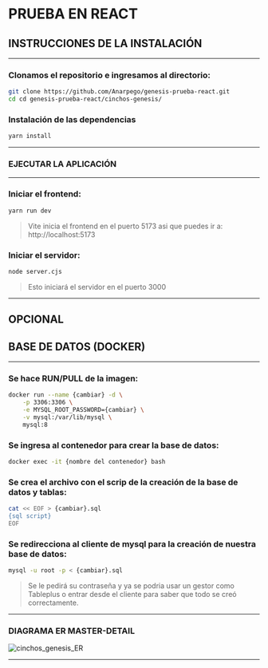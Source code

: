 # PRUEBA EN REACT

## INSTRUCCIONES DE LA INSTALACIÓN

---

### Clonamos el repositorio e ingresamos al directorio:

```sh
git clone https://github.com/Anarpego/genesis-prueba-react.git
cd cd genesis-prueba-react/cinchos-genesis/
```

### Instalación de las dependencias

```sh
yarn install
```
---

### EJECUTAR LA APLICACIÓN
---

### Iniciar el frontend:

```sh
yarn run dev
```

> Vite inicia el frontend en el puerto 5173 asi que puedes ir a: http://localhost:5173

### Iniciar el servidor:

```sh
node server.cjs
```

> Esto iniciará el servidor en el puerto 3000

---

## OPCIONAL

## BASE DE DATOS (DOCKER)
---

### Se hace RUN/PULL de la imagen:


```sh
docker run --name {cambiar} -d \
    -p 3306:3306 \
    -e MYSQL_ROOT_PASSWORD={cambiar} \
    -v mysql:/var/lib/mysql \
    mysql:8
```

### Se ingresa al contenedor para crear la base de datos:

```sh
docker exec -it {nombre del contenedor} bash
```

### Se crea el archivo con  el scrip de la creación de la base de datos y tablas:

```sh
cat << EOF > {cambiar}.sql
{sql script}
EOF
```

### Se redirecciona al cliente de mysql para la creación de nuestra base de datos:


```sh
mysql -u root -p < {cambiar}.sql 
```

> Se le pedirá su contraseña y ya se podria usar un gestor como Tableplus o entrar desde el cliente para saber que todo se creó correctamente.


---

### DIAGRAMA ER MASTER-DETAIL

![cinchos_genesis_ER](https://github.com/Anarpego/genesis-prueba-react/assets/57972305/861de144-5063-4605-a4ae-f14e8529365f)


---
